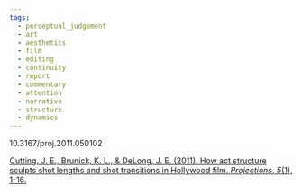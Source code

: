 ```yaml
---
tags:
  - perceptual_judgement
  - art
  - aesthetics
  - film
  - editing
  - continuity
  - report
  - commentary
  - attention
  - narrative
  - structure
  - dynamics
---
```

10.3167/proj.2011.050102

[Cutting, J. E., Brunick, K. L., & DeLong, J. E. (2011). How act structure sculpts shot lengths and shot transitions in Hollywood film. _Projections_, _5_(1), 1-16.](https://www.researchgate.net/profile/James-Cutting/publication/233619429_How_Act_Structure_Sculpts_Shot_Lengths_and_Shot_Transitions_in_Hollywood_Film/links/0c96051a77b6255973000000/How-Act-Structure-Sculpts-Shot-Lengths-and-Shot-Transitions-in-Hollywood-Film.pdf?_sg%5B0%5D=started_experiment_milestone&origin=journalDetail&_rtd=e30%3D)